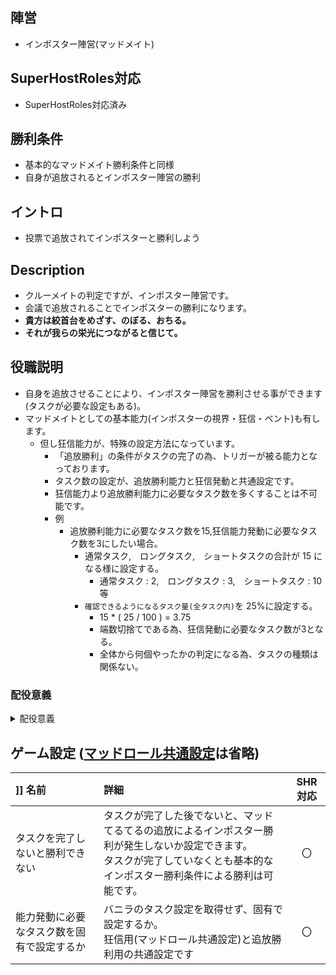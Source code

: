 ## 陣営
- インポスター陣営(マッドメイト)

## SuperHostRoles対応
- SuperHostRoles対応済み

## 勝利条件
- 基本的なマッドメイト勝利条件と同様
- 自身が追放されるとインポスター陣営の勝利

## イントロ
- 投票で追放されてインポスターと勝利しよう

## Description
- クルーメイトの判定ですが、インポスター陣営です。
- 会議で追放されることでインポスターの勝利になります。
- **貴方は絞首台をめざす、のぼる、おちる。**
- **それが我らの栄光につながると信じて。**

## 役職説明
- 自身を追放させることにより、インポスター陣営を勝利させる事ができます(タスクが必要な設定もある)。
- マッドメイトとしての基本能力(インポスターの視界・狂信・ベント)も有します。
  - 但し狂信能力が、特殊の設定方法になっています。
    - 「追放勝利」の条件がタスクの完了の為、トリガーが被る能力となっております。
    - タスク数の設定が、追放勝利能力と狂信発動と共通設定です。
    - 狂信能力より追放勝利能力に必要なタスク数を多くすることは不可能です。
    - 例
      - 追放勝利能力に必要なタスク数を15,狂信能力発動に必要なタスク数を3にしたい場合。
        - 通常タスク,　ロングタスク,　ショートタスクの合計が 15 になる様に設定する。
          - 通常タスク : 2,　ロングタスク : 3,　ショートタスク : 10 等
        - ``確認できるようになるタスク量(全タスク内)``を 25%に設定する。
          - 15 * ( 25 / 100 ) = 3.75
          - 端数切捨てである為、狂信発動に必要なタスク数が3となる。
          - 全体から何個やったかの判定になる為、タスクの種類は関係ない。
### 配役意義

<details><summary>配役意義</summary><div>

- 吊り意識が低い村で、追放勝利に必要なタスク数をクルーメイトのタスク数よりも多めに設定する事で、**序盤の吊り意識を高めます**。
  - 序盤は確実にマッドてるてるのタスクが終わっていない。
  - マッドてるてるがタスクを終わらす可能性が高い後半は、精度の高い推理が必要になる為、吊りにくくなる。
  - マッドてるてる追放によるインポスター勝利を防ぐには、序盤からの吊り意識が重要になる。<br><br>
- マッドメイトの立ち回りの一つ「**ご主人の変わりに黒くなり、吊られて、残りインポスターの人数を誤認させる**」をより意識しやすくする事で、立ち回りの練習となります。
- マッドてるてるが吊られる為には、インポスターの支援も必要です。<br>
(吊られる方が協力的ではありますが)**クルー陣営に容疑を擦り付け吊って**、**クルーの人数を減らし**、追及をそらすインポスター陣営の立ち回りの練習となります。
  - マッドてるてるが追放される為には、インポスターと共に会議を主導する事が重要です。
  - 但し強引だとクルーメイトにマッドとインポスターを補足されてしまいます。<br><br>
- マッドてるてるにより追加されるインポスターの勝利条件はあくまでおまけ程度です。
  - タスクを終わらせて追放されることにかまけてマッドメイトとしての立ち回りをおろそかにしないようにしましょう。
  - 「マッドメイトとしての立ち回り」のが基本で素の立ち回りの延長線上にマッドてるてる追放勝利があります。
  - インポスターの勝利ではなく、マッドてるてる追放勝利を目指すだけではうまく吊られません。

</div></details>

## ゲーム設定 ([マッドロール共通設定]([[マッドメイト＆ジャッカルフレンズ役職#マッドメイト及びジャッカルフレンズの共通設定)は省略)
|]] 名前 | 詳細 | SHR対応 |
| :-- | :-- | :--: |
| タスクを完了しないと勝利できない | タスクが完了した後でないと、マッドてるてるの追放によるインポスター勝利が発生しないか設定できます。<br>タスクが完了していなくとも基本的なインポスター勝利条件による勝利は可能です。 | 〇 |
| 能力発動に必要なタスク数を固有で設定するか | バニラのタスク設定を取得せず、固有で設定するか。<br>狂信用(マッドロール共通設定)と追放勝利用の共通設定です | 〇 |
